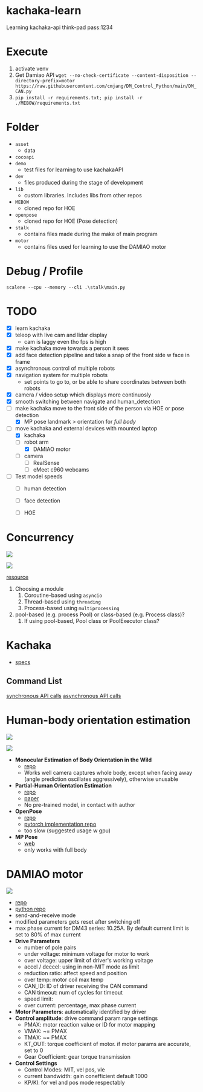 # kachaka-learn

Learning kachaka-api
think-pad pass:1234

# Execute
1. activate venv
2. Get Damiao API `wget --no-check-certificate --content-disposition --directory-prefix=motor https://raw.githubusercontent.com/cmjang/DM_Control_Python/main/DM_CAN.py`
3. `pip install -r requirements.txt; pip install -r ./MEBOW/requirements.txt`

# Folder
- `asset`
  - data
- `cocoapi`
- `demo`
  - test files for learning to use kachakaAPI
- `dev`
  - files produced during the stage of development
- `lib`
  - custom libraries. Includes libs from other repos
- `MEBOW`
  - cloned repo for HOE
- `openpose`
  - cloned repo for HOE (Pose detection)
- `stalk`
  - contains files made during the make of main program
- `motor`
  - contains files used for learning to use the DAMIAO motor

# Debug / Profile
`scalene --cpu --memory --cli .\stalk\main.py`

# TODO
- [x] learn kachaka
- [x] teleop with live cam and lidar display
  - cam is laggy even tho fps is high
- [x] make kachaka move towards a person it sees
- [x] add face detection pipeline and take a snap of the front side w face in frame
- [x] asynchronous control of multiple robots
- [x] navigation system for multiple robots
  - set points to go to, or be able to share coordinates between both robots
- [x] camera / video setup which displays more continuosly
- [x] smooth switching between navigate and human_detection
- [ ] make kachaka move to the front side of the person via HOE or pose detection
  - [x] MP pose landmark > orientation for *full body*
- [ ] move kachaka and external devices with mounted laptop
  - [x] kachaka
  - [ ] robot arm
    - [x] DAMIAO motor
  - [ ] camera
    - [ ] RealSense
    - [ ] eMeet c960 webcams
- [ ] Test model speeds
  - [ ] human detection
  - [ ] face detection
  - [ ] HOE


# Concurrency

![](asset/Python-Concurrency-API-Choice.png)

![](asset/Python-Concurrency-API-Decision-Tree.png)

[resource](https://superfastpython.com/python-concurrency-choose-api/#Problem_of_Pythons_Concurrency_APIs)

1. Choosing a module
   1. Coroutine-based using `asyncio`
   2. Thread-based using `threading`
   3. Process-based using `multiprocessing`
2. pool-based (e.g. process Pool) or class-based (e.g. Process class)?
   1. If using pool-based, Pool class or PoolExecutor class?

# Kachaka
- [specs](https://kachaka.life/technology/)

## Command List
[synchronous API calls](https://github.com/pf-robotics/kachaka-api/blob/main/docs/kachaka_api_client.ipynb)
[asynchronous API calls](https://github.com/pf-robotics/kachaka-api/blob/main/docs/kachaka_api_client_async.ipynb)


# Human-body orientation estimation

![](asset/demo.gif)

![](asset/demo1.JPG)

- **Monocular Estimation of Body Orientation in the Wild**
  - [repo](https://github.com/ChenyanWu/MEBOW)
  - Works well camera captures whole body, except when facing away (angle prediction oscillates aggressively), otherwise unusable
- **Partial-Human Orientation Estimation**
  - [repo](https://github.com/zhaojieting/Part_HOE)
  - [paper](https://arxiv.org/pdf/2404.14139)
  - No pre-trained model, in contact with author
- **OpenPose**
  - [repo](https://github.com/CMU-Perceptual-Computing-Lab/openpose/)
  - [pytorch implementation repo](https://github.com/Hzzone/pytorch-openpose?tab=readme-ov-file)
  - too slow (suggested usage w gpu)
- **MP Pose**
  - [web](https://ai.google.dev/edge/mediapipe/solutions/vision/pose_landmarker/python)
  - only works with full body

# DAMIAO motor

![](asset/damiao_setup.jpg)

- [repo](https://github.com/cmjang/DM_Motor_Control)
- [python repo](https://github.com/cmjang/DM_Control_Python/blob/main/DM_CAN.py)
- send-and-receive mode
- modified parameters gets reset after switching off
- max phase current for DM43 series: 10.25A. By default current limit is set to 80% of max current 
- **Drive Parameters**
  - number of pole pairs
  - under voltage: minimum voltage for motor to work
  - over voltage: upper limit of driver's working voltage
  - accel / deccel: using in non-MIT mode as limit
  - reduction ratio: affect speed and position
  - over temp: motor coil max temp
  - CAN_ID: ID of driver receiving the CAN command
  - CAN timeout: num of cycles for timeout
  - speed limit:
  - over current: percentage, max phase current
- **Motor Parameters**: automatically identified by driver
- **Control amplitude**: drive command param range settings
  - PMAX: motor reaction value or ID for motor mapping
  - VMAX: ~= PMAX
  - TMAX: ~= PMAX
  - KT_OUT: torque coefficient of motor. if motor params are accurate, set to 0
  - Gear Coefficient: gear torque transmission
- **Control Settings**
  - Control Modes: MIT, vel pos, vle
  - current bandwidth: gain conefficient default 1000
  - KP/KI: for vel and pos mode respectably 